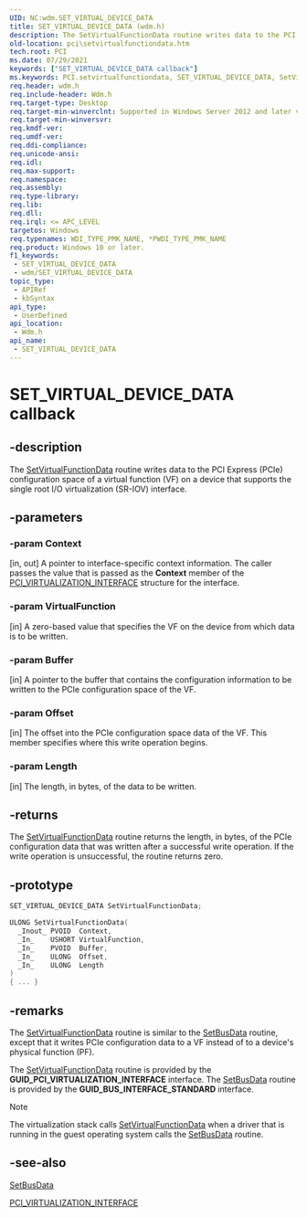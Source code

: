 ```yaml
---
UID: NC:wdm.SET_VIRTUAL_DEVICE_DATA
title: SET_VIRTUAL_DEVICE_DATA (wdm.h)
description: The SetVirtualFunctionData routine writes data to the PCI Express (PCIe) configuration space of a virtual function (VF) on a device that supports the single root I/O virtualization (SR-IOV) interface.
old-location: pci\setvirtualfunctiondata.htm
tech.root: PCI
ms.date: 07/29/2021
keywords: ["SET_VIRTUAL_DEVICE_DATA callback"]
ms.keywords: PCI.setvirtualfunctiondata, SET_VIRTUAL_DEVICE_DATA, SetVirtualFunctionData, SetVirtualFunctionData routine, wdm/SetVirtualFunctionData
req.header: wdm.h
req.include-header: Wdm.h
req.target-type: Desktop
req.target-min-winverclnt: Supported in Windows Server 2012 and later versions of Windows.
req.target-min-winversvr: 
req.kmdf-ver: 
req.umdf-ver: 
req.ddi-compliance: 
req.unicode-ansi: 
req.idl: 
req.max-support: 
req.namespace: 
req.assembly: 
req.type-library: 
req.lib: 
req.dll: 
req.irql: <= APC_LEVEL
targetos: Windows
req.typenames: WDI_TYPE_PMK_NAME, *PWDI_TYPE_PMK_NAME
req.product: Windows 10 or later.
f1_keywords:
 - SET_VIRTUAL_DEVICE_DATA
 - wdm/SET_VIRTUAL_DEVICE_DATA
topic_type:
 - APIRef
 - kbSyntax
api_type:
 - UserDefined
api_location:
 - Wdm.h
api_name:
 - SET_VIRTUAL_DEVICE_DATA
---
```


# SET_VIRTUAL_DEVICE_DATA callback

## -description

The  [SetVirtualFunctionData]() routine writes data to the PCI Express (PCIe) configuration space of a virtual function (VF) on a device that supports the single root I/O virtualization (SR-IOV) interface.

## -parameters

### -param Context

[in, out] A pointer to interface-specific context information. The caller passes the value that is passed as the **Context** member of the [PCI_VIRTUALIZATION_INTERFACE](/previous-versions/windows/hardware/drivers/hh406642(v=vs.85)) structure for the interface.

### -param VirtualFunction

[in] A zero-based value that specifies the VF on the device from which data is to be written.

### -param Buffer

[in] A pointer to the buffer that contains the configuration information to be written to the PCIe configuration space of the VF.

### -param Offset

[in] The offset into the PCIe configuration space data of the VF. This member specifies where this write operation begins.

### -param Length

[in] The length, in bytes, of the data to be written.

## -returns

The [SetVirtualFunctionData]() routine returns the length, in bytes, of the PCIe configuration data that was written after a successful write operation. If the write operation is unsuccessful, the routine returns zero.

## -prototype

```cpp
SET_VIRTUAL_DEVICE_DATA SetVirtualFunctionData;

ULONG SetVirtualFunctionData(
  _Inout_ PVOID  Context,
  _In_    USHORT VirtualFunction,
  _In_    PVOID  Buffer,
  _In_    ULONG  Offset,
  _In_    ULONG  Length
)
{ ... }
```

## -remarks

The [SetVirtualFunctionData]() routine is similar to the [SetBusData](..\wdm\nc-wdm-get_set_device_data.md) routine, except that it writes PCIe configuration data to a VF instead of to a device's physical function (PF).

The [SetVirtualFunctionData]() routine is provided by the **GUID_PCI_VIRTUALIZATION_INTERFACE** interface. The [SetBusData](..\wdm\nc-wdm-get_set_device_data.md) routine is provided by the **GUID_BUS_INTERFACE_STANDARD** interface.

> [!NOTE]
> The virtualization stack calls [SetVirtualFunctionData]() when a driver that is running in the guest operating system calls the [SetBusData](..\wdm\nc-wdm-get_set_device_data.md) routine.

## -see-also

[SetBusData](..\wdm\nc-wdm-get_set_device_data.md)

[PCI_VIRTUALIZATION_INTERFACE](/previous-versions/windows/hardware/drivers/hh406642(v=vs.85))